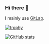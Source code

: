 ### Hi there 👋

I mainly use [GitLab](https://gitlab.com/Athozus).

[![trophy](https://github-profile-trophy.vercel.app/?username=Athozus)](https://github.com/ryo-ma/github-profile-trophy)

[![GitHub stats](https://github-readme-stats.vercel.app/api?username=Athozus)](https://github.com/anuraghazra/github-readme-stats)
